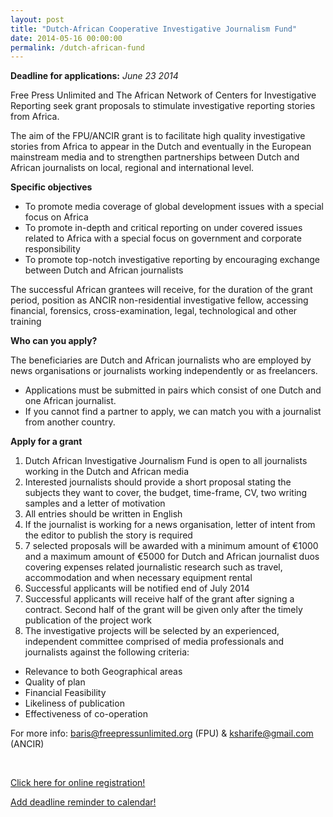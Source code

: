 ```yaml
---
layout: post
title: "Dutch-African Cooperative Investigative Journalism Fund"
date: 2014-05-16 00:00:00
permalink: /dutch-african-fund
---
```


**Deadline for applications:** *June 23 2014*

Free Press Unlimited and The African Network of Centers for Investigative Reporting seek grant proposals to stimulate investigative reporting stories from Africa.

The aim of the FPU/ANCIR grant is to facilitate high quality investigative stories from Africa to appear in the Dutch and eventually in the European mainstream media and to strengthen partnerships between Dutch and African journalists on local, regional and international level.

**Specific objectives**

- To promote media coverage of global development issues with a special focus on Africa
- To promote in-depth and critical reporting on under covered issues related to Africa with a special focus on government and corporate responsibility
- To promote top-notch investigative reporting by encouraging exchange between Dutch and African journalists

The successful African grantees will receive, for the duration of the grant period, position as ANCIR non-residential investigative fellow, accessing financial, forensics, cross-examination, legal, technological and other training

**Who can you apply?**

The beneficiaries are Dutch and African journalists who are employed by news organisations or journalists working independently or as freelancers.

- Applications must be submitted in pairs which consist of one Dutch and one African journalist.
- If you cannot find a partner to apply, we can match you with a journalist from another country.


**Apply for a grant**

1. Dutch African Investigative Journalism Fund is open to all journalists working in the Dutch and African media
2. Interested journalists should provide a short proposal stating the subjects they want to cover, the budget, time-frame, CV, two writing samples and a letter of motivation
3. All entries should be written in English
4. If the journalist is working for a news organisation, letter of intent from the editor to publish the story is required
5. 7 selected proposals will be awarded with a minimum amount of €1000 and a maximum amount of €5000 for Dutch and African journalist duos covering expenses related journalistic research such as travel, accommodation and when necessary equipment rental
6. Successful applicants will be notified end of July 2014
7. Successful applicants will receive half of the grant after signing a contract. Second half of the grant will be given only after the timely publication of the project work
8. The investigative projects will be selected by an experienced, independent committee comprised of media professionals and journalists against the following criteria:
  - Relevance to both Geographical areas
  - Quality of plan
  - Financial Feasibility
  - Likeliness of publication
  - Effectiveness of co-operation

For more info: [baris@freepressunlimited.org](mailto:baris@freepressunlimited.org) (FPU) & [ksharife@gmail.com](mailto:ksharife@gmail.com) (ANCIR)

<br/>

<p class="text-center">
  <a href="https://www.freepressunlimited.org/en/call-investigative-journalism" target="_blank" class="btn btn-lg btn-danger">
    <i class="glyphicon glyphicon-list-alt"></i> Click here for online registration!
  </a>
</p>
<p class="text-center">
  <a href="http://ate.so/?XR7BX9L" target="_blank" class="btn btn-lg btn-default">
    <i class="glyphicon glyphicon-calendar"></i> Add deadline reminder to calendar!
  </a>
</p>

<br/>
